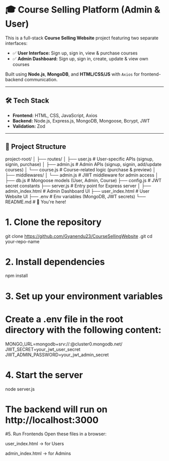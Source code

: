# 🎓 Course Selling Platform (Admin & User)

This is a full-stack **Course Selling Website** project featuring two separate interfaces:

- ✅ **User Interface:** Sign up, sign in, view & purchase courses
- ✅ **Admin Dashboard:** Sign up, sign in, create, update & view own courses

Built using **Node.js**, **MongoDB**, and **HTML/CSS/JS** with `Axios` for frontend-backend communication.

---

## 🛠️ Tech Stack

- **Frontend:** HTML, CSS, JavaScript, Axios
- **Backend:** Node.js, Express.js, MongoDB, Mongoose, Bcrypt, JWT
- **Validation:** Zod

---

## 📁 Project Structure

project-root/
│
├── routes/
│   ├── user.js              # User-specific APIs (signup, signin, purchase)
│   ├── admin.js             # Admin APIs (signup, signin, add/update courses)
│   └── course.js            # Course-related logic (purchase & preview)
│
├── middlewares/
│   └── admin.js             # JWT middleware for admin access
│
├── db.js                    # Mongoose models (User, Admin, Course)
├── config.js                # JWT secret constants
├── server.js                # Entry point for Express server
│
├── admin_index.html         # Admin Dashboard UI
├── user_index.html          # User Website UI
├── .env                     # Env variables (MongoDB, JWT secrets)
└── README.md                # 📄 You're here!


# 1. Clone the repository
git clone https://github.com/Gyanendu23/CourseSellingWebsite
.git
cd your-repo-name

# 2. Install dependencies
npm install

# 3. Set up your environment variables
# Create a .env file in the root directory with the following content:

MONGO_URL=mongodb+srv://<username>:<password>@cluster0.mongodb.net/<dbName>
JWT_SECRET=your_jwt_user_secret
JWT_ADMIN_PASSWORD=your_jwt_admin_secret

# 4. Start the server
node server.js
# The backend will run on http://localhost:3000

#5. Run Frontends
  Open these files in a browser:
  
  user_index.html → for Users
  
  
  admin_index.html → for Admins
